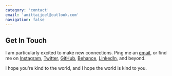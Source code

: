 ```yaml
---
category: 'contact'
email: 'amittaijoel@outlook.com'
navigation: false
---
```


## Get In Touch

I am particularly excited to make new connections.
Ping me an [email][email], or find me on [Instagram][instagram], [Twitter][twitter],
[GitHub][github], [Behance][behance], [LinkedIn][linkedin], and beyond.

I hope you're kind to the world,
and I hope the world is kind to you.

[email]: mailto:amittaijoel@outlook.com
[instagram]: https://www.instagram.com/siavava/
[github]: https://github.com/siavava
[linkedin]: https://www.linkedin.com/in/siavava/
[behance]: https://www.behance.net/siavava
[twitter]: https://twitter.com/functoir
